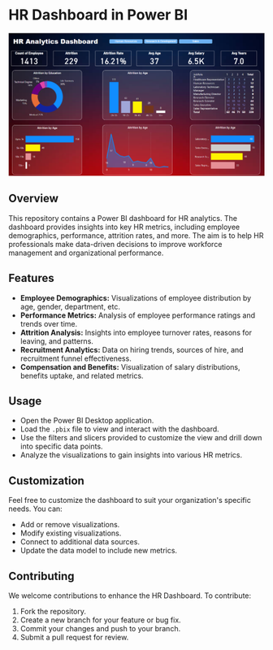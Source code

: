 # HR Dashboard in Power BI

![Dashboard Image](bi.png)

## Overview

This repository contains a Power BI dashboard for HR analytics. The dashboard provides insights into key HR metrics, including employee demographics, performance, attrition rates, and more. The aim is to help HR professionals make data-driven decisions to improve workforce management and organizational performance.

## Features

- **Employee Demographics:** Visualizations of employee distribution by age, gender, department, etc.
- **Performance Metrics:** Analysis of employee performance ratings and trends over time.
- **Attrition Analysis:** Insights into employee turnover rates, reasons for leaving, and patterns.
- **Recruitment Analytics:** Data on hiring trends, sources of hire, and recruitment funnel effectiveness.
- **Compensation and Benefits:** Visualization of salary distributions, benefits uptake, and related metrics.
  

## Usage

- Open the Power BI Desktop application.
- Load the `.pbix` file to view and interact with the dashboard.
- Use the filters and slicers provided to customize the view and drill down into specific data points.
- Analyze the visualizations to gain insights into various HR metrics.

## Customization

Feel free to customize the dashboard to suit your organization's specific needs. You can:
- Add or remove visualizations.
- Modify existing visualizations.
- Connect to additional data sources.
- Update the data model to include new metrics.

## Contributing

We welcome contributions to enhance the HR Dashboard. To contribute:
1. Fork the repository.
2. Create a new branch for your feature or bug fix.
3. Commit your changes and push to your branch.
4. Submit a pull request for review.
